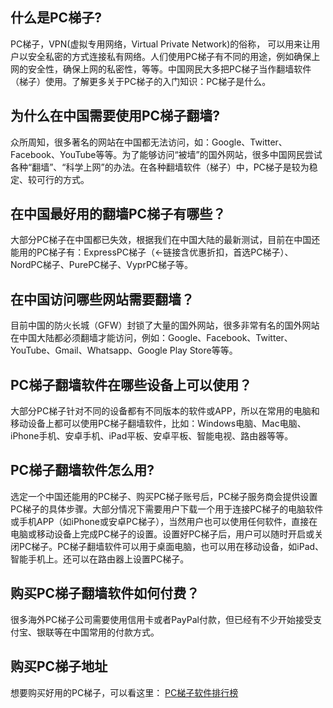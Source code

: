 ## 什么是PC梯子?

PC梯子，VPN(虚拟专用网络，Virtual Private Network)的俗称， 可以用来让用户以安全私密的方式连接私有网络。人们使用PC梯子有不同的用途，例如确保上网的安全性，确保上网的私密性，等等。中国网民大多把PC梯子当作翻墙软件（梯子）使用。了解更多关于PC梯子的入门知识：PC梯子是什么。

## 为什么在中国需要使用PC梯子翻墙?

众所周知，很多著名的网站在中国都无法访问，如：Google、Twitter、Facebook、YouTube等等。为了能够访问“被墙”的国外网站，很多中国网民尝试各种“翻墙”、“科学上网”的办法。在各种翻墙软件（梯子）中，PC梯子是较为稳定、较可行的方式。

## 在中国最好用的翻墙PC梯子有哪些？

大部分PC梯子在中国都已失效，根据我们在中国大陆的最新测试，目前在中国还能用的PC梯子有：ExpressPC梯子（←链接含优惠折扣，首选PC梯子）、NordPC梯子、PurePC梯子、VyprPC梯子等。

## 在中国访问哪些网站需要翻墙？

目前中国的防火长城（GFW）封锁了大量的国外网站，很多非常有名的国外网站在中国大陆都必须翻墙才能访问，例如：Google、Facebook、Twitter、YouTube、Gmail、Whatsapp、Google Play Store等等。

## PC梯子翻墙软件在哪些设备上可以使用？

大部分PC梯子针对不同的设备都有不同版本的软件或APP，所以在常用的电脑和移动设备上都可以使用PC梯子翻墙软件，比如：Windows电脑、Mac电脑、iPhone手机、安卓手机、iPad平板、安卓平板、智能电视、路由器等等。

## PC梯子翻墙软件怎么用?


选定一个中国还能用的PC梯子、购买PC梯子账号后，PC梯子服务商会提供设置PC梯子的具体步骤。大部分情况下需要用户下载一个用于连接PC梯子的电脑软件或手机APP（如iPhone或安卓PC梯子），当然用户也可以使用任何软件，直接在电脑或移动设备上完成PC梯子的设置。设置好PC梯子后，用户可以随时开启或关闭PC梯子。PC梯子翻墙软件可以用于桌面电脑，也可以用在移动设备，如iPad、智能手机上。还可以在路由器上设置PC梯子。

## 购买PC梯子翻墙软件如何付费？


很多海外PC梯子公司需要使用信用卡或者PayPal付款，但已经有不少开始接受支付宝、银联等在中国常用的付款方式。


## 购买PC梯子地址

想要购买好用的PC梯子，可以看这里： [PC梯子软件排行榜](http://pctiz.com/)
